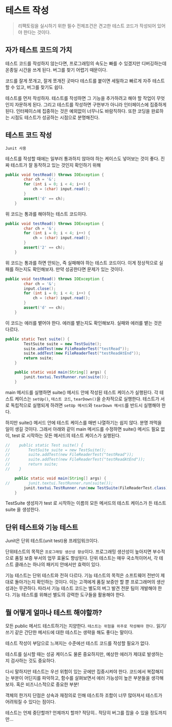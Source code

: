 # 테스트 작성

> 리팩토링을 실시하기 위한 필수 전제조건은 견고한 테스트 코드가 작성되어 있어야 한다는 것이다.

## 자가 테스트 코드의 가치

테스트 코드를 작성하지 않는다면, 프로그래밍의 속도는 빠를 수 있겠지만 디버깅하는데 온종일 시간을 쓰게 된다. 버그를 찾기 어렵기 때문이다.

코드를 잘게 쪼개고, 잘게 쪼개진 곳마다 테스트를 붙이면 세밀하고 빠르게 자주 테스트할 수 있고, 버그를 찾기도 쉽다.

테스트를 먼저 작성하자. 
테스트를 작성하면 그 기능을 추가하려고 해야 할 작업이 무엇인지 자문하게 된다. 
그리고 테스트를 작성하면 구현부가 아니라 인터페이스에 집중하게 된다. 
인터페이스에 집중하는 것은 예외없이 너무나도 바람직하다. 
또한 코딩을 완료하는 시점도 테스트가 성공하는 시점으로 분명해진다.

## 테스트 코드 작성

`Junit 사용`

테스트를 작성할 때에는 일부러 통과하지 않아야 하는 케이스도 넣어보는 것이 좋다. 진짜 테스트가 잘 동작하고 있는 것인지 확인하기 위해

```java
public void testRead() throws IOException {
        char ch = '&';
        for (int i = 0; i < 4; i++) {
            ch = (char) input.read();
        }
        assert('d' == ch);
    }
```
위 코드는 통과를 해야하는 테스트 코드이다.

```java
public void testRead() throws IOException {
        char ch = '&';
        for (int i = 0; i < 4; i++) {
            ch = (char) input.read();
        }
        assert('2' == ch);
    }
```
위 코드는 통과를 하면 안되는, 즉 실패해야 하는 테스트 코드이다. 이게 정상적으로 실패를 하는지도 확인해보자. 만약 성공한다면 문제가 있는 것이다.

```java
public void testRead() throws IOException {
        char ch = '&';
        input.close();
        for (int i = 0; i < 4; i++) {
            ch = (char) input.read();
        }
        assert('d' == ch);
    }
```
이 코드는 에러를 뱉어야 한다. 에러를 뱉는지도 확인해보자. 실패와 에러를 뱉는 것은 다르다.

```java
public static Test suite() {
        TestSuite suite = new TestSuite();
        suite.addTest(new FileReaderTest("testRead"));
        suite.addTest(new FileReaderTest("testReadAtEnd"));
        return suite;
    }

    public static void main(String[] args) {
        junit.textui.TestRunner.run(suite());
    }
```
main 메서드를 실행하면 suite() 메서드 안에 작성된 테스트 케이스가 실행된다. 각 테스트 케이스는 `setUp()`, `테스트 코드`, `tearDown()`을 순차적으로 실행한다.
테스트가 서로 독립적으로 실행되게 하려면 `setUp 메서드`와 `tearDown 메서드`를 반드시 실행해야 한다.

하지만 suite() 메서드 안에 테스트 케이스를 매번 나열하기는 쉽지 않다. 분명 까먹을 일이 생길 것이다.
그래서 아래와 같이 main 메서드를 수정하면 suite() 메서드 필요 없이, test 로 시작하는 모든 메서드의 테스트 케이스가 실행된다.
```java
//    public static Test suite() {
//        TestSuite suite = new TestSuite();
//        suite.addTest(new FileReaderTest("testRead"));
//        suite.addTest(new FileReaderTest("testReadAtEnd"));
//        return suite;
//    }

    public static void main(String[] args) {
//        junit.textui.TestRunner.run(suite());
        junit.textui.TestRunner.run(new TestSuite(FileReaderTest.class));
    }
```
TestSuite 생성자가 test 로 시작하는 이름의 모든 메서드의 테스트 케이스가 든 테스트 suite 을 생성한다.

## 단위 테스트와 기능 테스트

Junit은 단위 테스트(unit test)용 프레임워크이다.

단위테스트의 목적은 `프로그래밍 생산성 향상`이다. 프로그래밍 생산성이 높아지면 부수적으로 품질 보증 부서의 업무 효율도 향상된다.
단위 테스트는 매우 국소적이어서, 각 테스트 클래스는 하나의 패키지 안에서만 효력이 있다.

기능 테스트는 단위 테스트와 전혀 다르다. 기능 테스트의 목적은 소프트웨어 전반이 제대로 돌아가는지 확인하는 것이다.
이는 고객에게 품질 보증만 할 뿐 프로그래머의 생산성과는 무관하다. 따라서 기능 테스트 코드는 별도의 버그 발견 전문 팀이 개발해야 한다.
기능 테스트를 위해선 별도의 강력한 도구들을 활용해야 한다.

## 뭘 어떻게 얼마나 테스트 해야할까?

모든 public 메서드 테스트하기는 지양한다. `테스트는 위험을 위주로 작성해야 한다.` 읽기/쓰기 같은 간단한 메서드에 대한 테스트는 생략을 해도 좋다는 말이다.

테스트 작성이 부담으로 느껴지는 수준에선 테스트 코드를 작성할 필요가 없다.

테스트를 실시할 때는 성공 케이스도 물론 중요하지만, 예상한 에러가 제대로 발생하는지 검사하는 것도 중요하다.

다시 말하지만 테스트는 우선 위험이 있는 곳에만 집중시켜야 한다.
코드에서 복잡해지는 부분이 어딘지를 파악하고, 함수를 살펴보면서 에러 가능성이 높은 부분들을 생각해보자. 혹은 비즈니스적으로 중요한 부분!

객체의 한가지 단점은 상속과 재정의로 인해 테스트하 조합이 너무 많아져서 테스트가 어려워질 수 있다는 점이다.

테스트는 언제 중단할까? 언제까지 할까? 적당히.. 적당히 버그를 잡을 수 있을 정도까지만...
